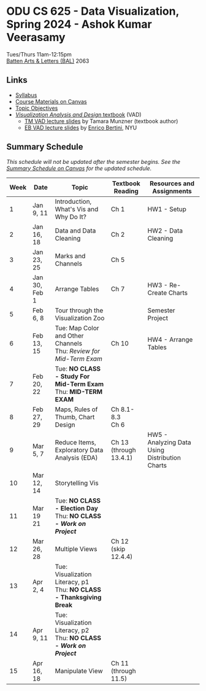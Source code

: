 # ODU CS 625 - Data Visualization, Spring 2024 - Ashok Kumar Veerasamy

Tues/Thurs 11am-12:15pm  
[Batten Arts & Letters (BAL)](https://odu.edu/ts/labs-classrooms/technology-classrooms/bal) 2063

## Links

* [Syllabus](syllabus.md)
* [Course Materials on Canvas](https://canvas.odu.edu/courses/140707)
* [Topic Objectives](objectives.md)
* [*Visualization Analysis and Design* textbook](https://www.cs.ubc.ca/~tmm/vadbook/) (VAD)
  * [TM VAD lecture slides](https://www.cs.ubc.ca/~tmm/talks.html#vadallslides) by Tamara Munzner (textbook author)
  * [EB VAD lecture slides](http://bit.ly/lecture-slides-iv16) by [Enrico Bertini](http://enrico.bertini.io/), NYU

## Summary Schedule

*This schedule will not be updated after the semester begins.  See the [Summary Schedule on Canvas](https://canvas.odu.edu/courses/140707) for the updated schedule.*

|Week |Date|Topic| Textbook Reading|Resources and Assignments|
|---|---|---|---|---|
|1| Jan 9, 11| Introduction, What's Vis and Why Do It? | Ch 1| HW1 - Setup|
|2| Jan 16, 18| Data and Data Cleaning | Ch 2| HW2 - Data Cleaning|
|3| Jan 23, 25| Marks and Channels |Ch 5| |
|4| Jan 30, Feb 1 |Arrange Tables | Ch 7 | HW3 - Re-Create Charts|
|5| Feb 6, 8| Tour through the Visualization Zoo | | Semester Project|
|6| Feb 13, 15| Tue: Map Color and Other Channels<br/>Thu: *Review for Mid-Term Exam* | Ch 10 | HW4 - Arrange Tables|
|7| Feb 20, 22| Tue: **NO CLASS - Study For Mid-Term Exam**<br/>Thu: **MID-TERM EXAM**| |
|8| Feb 27, 29| Maps, Rules of Thumb, Chart Design| Ch 8.1-8.3<br/>Ch 6 | |
|9| Mar 5, 7| Reduce Items, Exploratory Data Analysis (EDA) | Ch 13<br/>(through 13.4.1) | HW5 - Analyzing Data Using Distribution Charts|
|10| Mar 12, 14| Storytelling Vis| | |
|11| Mar 19 21|Tue: **NO CLASS - Election Day**<br/>Thu: **NO CLASS - *Work on Project***| |
|12| Mar 26, 28| Multiple Views|Ch 12<br/>(skip 12.4.4)||
|13 |Apr 2, 4|Tue: Visualization Literacy, p1<br/>Thu: **NO CLASS - Thanksgiving Break** | |
|14| Apr 9, 11|Tue: Visualization Literacy, p2<br/>Thu: **NO CLASS - *Work on Project***|  | |
|15| Apr 16, 18| Manipulate View | Ch 11<br/>(through 11.5) | |
